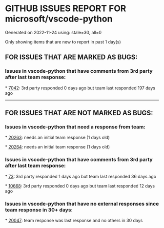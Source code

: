 
# GITHUB ISSUES REPORT FOR microsoft/vscode-python


Generated on 2022-11-24 using: stale=30, all=0


Only showing items that are new to report in past 1 day(s)


## FOR ISSUES THAT ARE MARKED AS BUGS:


### Issues in vscode-python that have comments from 3rd party after last team response:


\* [7042](https://github.com/microsoft/vscode-python/issues/7042 "Setting `python.sortImports.path` to `isort` or setting it to a relative path does not work from within virtual environment"): 3rd party responded 0 days ago but team last responded 197 days ago

---

## FOR ISSUES THAT ARE NOT MARKED AS BUGS:


### Issues in vscode-python that need a response from team:


\* [20263](https://github.com/microsoft/vscode-python/issues/20263 "Spike - verify consistent verbiage within the extension and its documentation"): needs an initial team response (1 days old)

\* [20264](https://github.com/microsoft/vscode-python/issues/20264 "Provide option to select dependency loading in the `Create Environment` command flow "): needs an initial team response (1 days old)

### Issues in vscode-python that have comments from 3rd party after last team response:


\* [73](https://github.com/microsoft/vscode-python/issues/73 "Feature suggestion: run Django unittests"): 3rd party responded 1 days ago but team last responded 36 days ago

\* [10668](https://github.com/microsoft/vscode-python/issues/10668 "When VS Code is launched from an activated conda environment, prompt to select it"): 3rd party responded 0 days ago but team last responded 12 days ago

### Issues in vscode-python that have no external responses since team response in 30+ days:


\* [20047](https://github.com/microsoft/vscode-python/issues/20047 "Add path of function in pytest format to the clipboard from breadcrumb"): team response was last response and no others in 30 days
